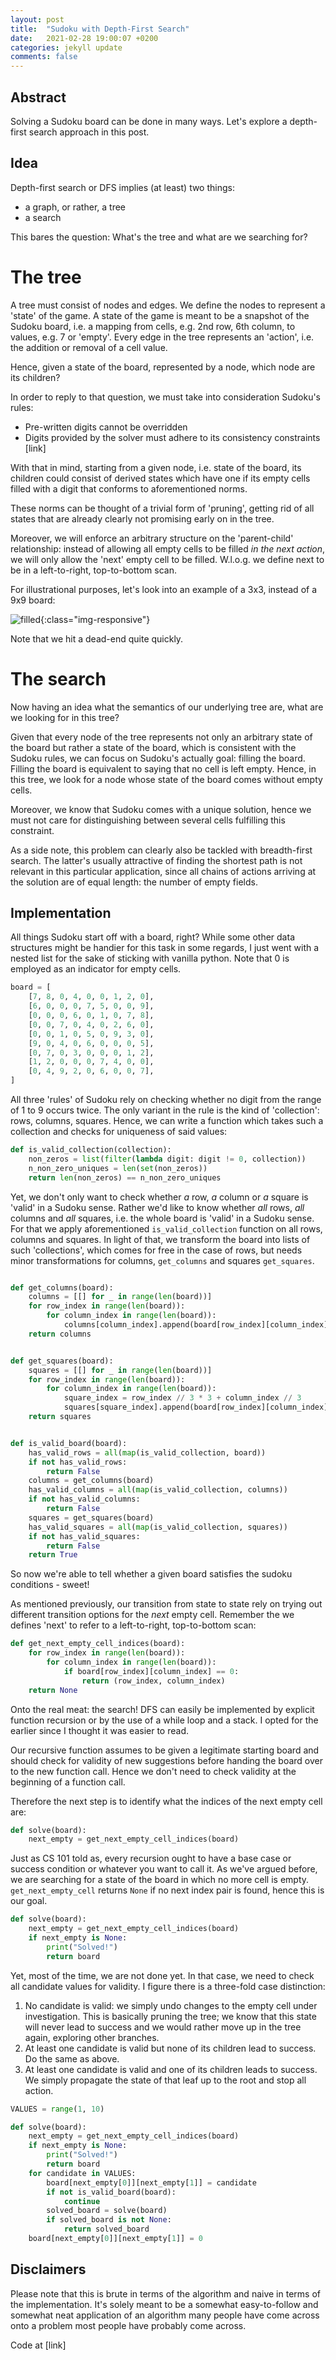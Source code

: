 ```yaml
---
layout: post
title:  "Sudoku with Depth-First Search"
date:   2021-02-28 19:00:07 +0200
categories: jekyll update
comments: false
---
```


## Abstract

Solving a Sudoku board can be done in many ways. Let's explore a depth-first search approach in this post.

## Idea

Depth-first search or DFS implies (at least) two things:
* a graph, or rather, a tree
* a search

This bares the question: What's the tree and what are we searching for?

# The tree

A tree must consist of nodes and edges. We define the nodes to represent a 'state' of the game. A state of the game is meant to be a snapshot of the Sudoku board, i.e. a mapping from cells, e.g. 2nd row, 6th column, to values, e.g. 7 or 'empty'. Every edge in the tree represents an 'action', i.e. the addition or removal of a cell value.

Hence, given a state of the board, represented by a node, which node are its children?

In order to reply to that question, we must take into consideration Sudoku's rules:
* Pre-written digits cannot be overridden
* Digits provided by the solver must adhere to its consistency constraints [link]

With that in mind, starting from a given node, i.e. state of the board, its children could consist of derived states which have one if its empty cells filled with a digit that conforms to aforementioned norms.

These norms can be thought of a trivial form of 'pruning', getting rid of all states that are already clearly not promising early on in the tree.

Moreover, we will enforce an arbitrary structure on the 'parent-child' relationship: instead of allowing all empty cells to be filled _in the next action_, we will only allow the 'next' empty cell to be filled. W.l.o.g. we define next to be in a left-to-right, top-to-bottom scan. 

For illustrational purposes, let's look into an example of a 3x3, instead of a 9x9 board:

![filled](/imgs/sudoku.png){:class="img-responsive"}

Note that we hit a dead-end quite quickly.


# The search

Now having an idea what the semantics of our underlying tree are, what are we looking for in this tree? 

Given that every node of the tree represents not only an arbitrary state of the board but rather a
state of the board, which is consistent with the Sudoku rules, we can focus on Sudoku's actually goal: filling the board. Filling the board is equivalent to saying that no cell is left empty.
Hence, in this tree, we look for a node whose state of the board comes without empty cells.

Moreover, we know that Sudoku comes with a unique solution, hence we must not care for distinguishing between several cells fulfilling this constraint.

As a side note, this problem can clearly also be tackled with breadth-first search. The latter's usually attractive of finding the shortest path is not relevant in this particular application, since all chains of actions arriving at the solution are of equal length: the number of empty fields.


## Implementation

All things Sudoku start off with a board, right? While some other data structures might be handier for this task in some regards, I just went with a nested list for the sake of sticking with vanilla python. Note that 0 is employed as an indicator for empty cells.

```python
board = [
    [7, 8, 0, 4, 0, 0, 1, 2, 0],
    [6, 0, 0, 0, 7, 5, 0, 0, 9],
    [0, 0, 0, 6, 0, 1, 0, 7, 8],
    [0, 0, 7, 0, 4, 0, 2, 6, 0],
    [0, 0, 1, 0, 5, 0, 9, 3, 0],
    [9, 0, 4, 0, 6, 0, 0, 0, 5],
    [0, 7, 0, 3, 0, 0, 0, 1, 2],
    [1, 2, 0, 0, 0, 7, 4, 0, 0],
    [0, 4, 9, 2, 0, 6, 0, 0, 7],
]
```

All three 'rules' of Sudoku rely on checking whether no digit from the range of 1 to 9 occurs twice. The only variant in the rule is the kind of 'collection': rows, columns, squares. 
Hence, we can write a function which takes such a collection and checks for uniqueness of said values:

```python
def is_valid_collection(collection):
    non_zeros = list(filter(lambda digit: digit != 0, collection))
    n_non_zero_uniques = len(set(non_zeros))
    return len(non_zeros) == n_non_zero_uniques
```

Yet, we don't only want to check whether _a_ row, _a_ column or _a_ square is 'valid' in a Sudoku sense. Rather we'd like to know whether _all_ rows, _all_ columns and _all_ squares, i.e. the whole board is 'valid' in a Sudoku sense. For that we apply aforementioned `is_valid_collection` function on all rows, columns and squares. In light of that, we transform the board into lists of such 'collections', which comes for free in the case of rows, but needs minor transformations for columns, `get_columns` and squares `get_squares`.

```python

def get_columns(board):
    columns = [[] for _ in range(len(board))]
    for row_index in range(len(board)):
        for column_index in range(len(board)):
            columns[column_index].append(board[row_index][column_index])
    return columns


def get_squares(board):
    squares = [[] for _ in range(len(board))]
    for row_index in range(len(board)):
        for column_index in range(len(board)):
            square_index = row_index // 3 * 3 + column_index // 3
            squares[square_index].append(board[row_index][column_index])
    return squares


def is_valid_board(board):
    has_valid_rows = all(map(is_valid_collection, board))
    if not has_valid_rows:
        return False
    columns = get_columns(board)
    has_valid_columns = all(map(is_valid_collection, columns))
    if not has_valid_columns:
        return False
    squares = get_squares(board)
    has_valid_squares = all(map(is_valid_collection, squares))
    if not has_valid_squares:
        return False
    return True
```

So now we're able to tell whether a given board satisfies the sudoku conditions - sweet!

As mentioned previously, our transition from state to state rely on trying out different transition options for the _next_ empty cell. Remember the we defines 'next' to refer to a left-to-right, top-to-bottom scan: 

```python
def get_next_empty_cell_indices(board):
    for row_index in range(len(board)):
        for column_index in range(len(board)):
            if board[row_index][column_index] == 0:
                return (row_index, column_index)
    return None
```

Onto the real meat: the search! DFS can easily be implemented by explicit function recursion or by the use of a while loop and a stack. I opted for the earlier since I thought it was easier to read.

Our recursive function assumes to be given a legitimate starting board and should check for validity of new suggestions before handing the board over to the new function call. Hence we don't need to check validity at the beginning of a function call.

Therefore the next step is to identify what the indices of the next empty cell are:

```python
def solve(board):
    next_empty = get_next_empty_cell_indices(board)
```

Just as CS 101 told as, every recursion ought to have a base case or success condition or whatever you want to call it. As we've argued before, we are searching for a state of the board in which no more cell is empty. `get_next_empty_cell` returns `None` if no next index pair is found, hence this is our goal. 

```python
def solve(board):
    next_empty = get_next_empty_cell_indices(board)
    if next_empty is None:
        print("Solved!")
        return board
```

Yet, most of the time, we are not done yet. In that case, we need to check all candidate values for validity. I figure there is a three-fold case distinction:
1. No candidate is valid: we simply undo changes to the empty cell under investigation. This is basically pruning the tree; we know that this state will never lead to success and we would rather move up in the tree again, exploring other branches.
2. At least one candidate is valid but none of its children lead to success. Do the same as above.
3. At least one candidate is valid and one of its children leads to success. We simply propagate the state of that leaf up to the root and stop all action.

```python
VALUES = range(1, 10)

def solve(board):
    next_empty = get_next_empty_cell_indices(board)
    if next_empty is None:
        print("Solved!")
        return board
    for candidate in VALUES:
        board[next_empty[0]][next_empty[1]] = candidate
        if not is_valid_board(board):
            continue
        solved_board = solve(board)
        if solved_board is not None:
            return solved_board
    board[next_empty[0]][next_empty[1]] = 0
```

## Disclaimers

Please note that this is brute in terms of the algorithm and naive in terms of the implementation.
It's solely meant to be a somewhat easy-to-follow and somewhat neat application of an algorithm many people have come across onto a problem most people have probably come across.

Code at [link]
